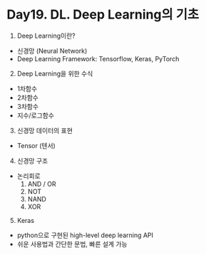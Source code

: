 # Day19. DL. Deep Learning의 기초
1. Deep Learning이란? 
- 신경망 (Neural Network)
- Deep Learning Framework: Tensorflow, Keras, PyTorch

2. Deep Learning을 위한 수식
- 1차함수
- 2차함수
- 3차함수
- 지수/로그함수

3. 신경망 데이터의 표현
- Tensor (텐서)

4. 신경망 구조
- 논리회로
    1) AND / OR
    2) NOT
    3) NAND
    4) XOR

5. Keras
- python으로 구현된 high-level deep learning API
- 쉬운 사용법과 간단한 문법, 빠른 설계 가능


